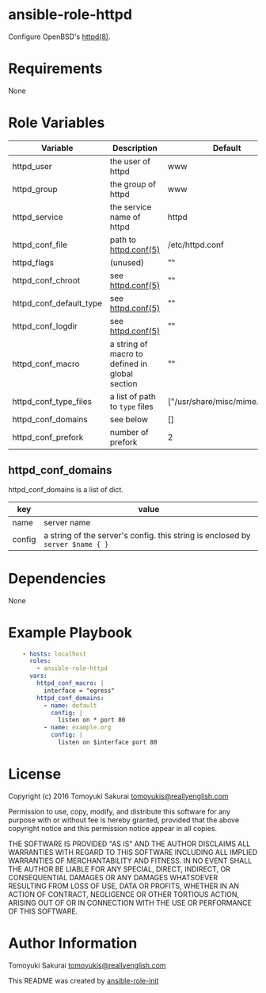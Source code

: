 # ansible-role-httpd

Configure OpenBSD's [httpd(8)](http://man.openbsd.org/httpd.8).

# Requirements

None

# Role Variables

| Variable | Description | Default |
|----------|-------------|---------|
| httpd\_user | the user of httpd | www |
| httpd\_group | the group of httpd | www |
| httpd\_service | the service name of httpd | httpd |
| httpd\_conf\_file | path to [httpd.conf(5)](http://man.openbsd.org/httpd.conf.5) | /etc/httpd.conf |
| httpd\_flags | (unused) | "" |
| httpd\_conf\_chroot | see [httpd.conf(5)](http://man.openbsd.org/httpd.conf.5) | "" |
| httpd\_conf\_default\_type | see [httpd.conf(5)](http://man.openbsd.org/httpd.conf.5) | "" |
| httpd\_conf\_logdir | see [httpd.conf(5)](http://man.openbsd.org/httpd.conf.5) | "" |
| httpd\_conf\_macro | a string of macro to defined in global section | "" |
| httpd\_conf\_type\_files | a list of path to `type` files | ["/usr/share/misc/mime.types"] |
| httpd\_conf\_domains | see below | [] |
| httpd\_conf\_prefork | number of prefork | 2 |


## httpd\_conf\_domains

httpd\_conf\_domains is a list of dict.

| key | value |
|-----|-------|
| name | server name |
| config | a string of the server's config. this string is enclosed by `server $name { }` |

# Dependencies

None

# Example Playbook
```yaml
    - hosts: localhost
      roles:
        - ansible-role-httpd
      vars:
        httpd_conf_macro: |
          interface = "egress"
        httpd_conf_domains:
          - name: default
            config: |
              listen on * port 80
          - name: example.org
            config: |
              listen on $interface port 80
```

# License

Copyright (c) 2016 Tomoyuki Sakurai <tomoyukis@reallyenglish.com>

Permission to use, copy, modify, and distribute this software for any
purpose with or without fee is hereby granted, provided that the above
copyright notice and this permission notice appear in all copies.

THE SOFTWARE IS PROVIDED "AS IS" AND THE AUTHOR DISCLAIMS ALL WARRANTIES
WITH REGARD TO THIS SOFTWARE INCLUDING ALL IMPLIED WARRANTIES OF
MERCHANTABILITY AND FITNESS. IN NO EVENT SHALL THE AUTHOR BE LIABLE FOR
ANY SPECIAL, DIRECT, INDIRECT, OR CONSEQUENTIAL DAMAGES OR ANY DAMAGES
WHATSOEVER RESULTING FROM LOSS OF USE, DATA OR PROFITS, WHETHER IN AN
ACTION OF CONTRACT, NEGLIGENCE OR OTHER TORTIOUS ACTION, ARISING OUT OF
OR IN CONNECTION WITH THE USE OR PERFORMANCE OF THIS SOFTWARE.

# Author Information

Tomoyuki Sakurai <tomoyukis@reallyenglish.com>

This README was created by [ansible-role-init](https://gist.github.com/trombik/d01e280f02c78618429e334d8e4995c0)
